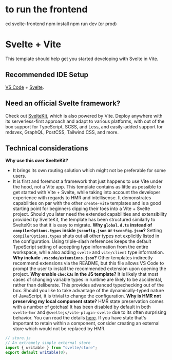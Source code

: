 # to run the frontend
cd svelte-frontend
npm install
npm run dev (or prod)
# Svelte + Vite
This template should help get you started developing with Svelte in Vite.
## Recommended IDE Setup
[VS Code](https://code.visualstudio.com/) + [Svelte](https://marketplace.visualstudio.com/items?itemName=svelte.svelte-vscode).
## Need an official Svelte framework?
Check out [SvelteKit](https://github.com/sveltejs/kit#readme), which is also powered by Vite. Deploy anywhere with its serverless-first approach and adapt to various platforms, with out of the box support for TypeScript, SCSS, and Less, and easily-added support for mdsvex, GraphQL, PostCSS, Tailwind CSS, and more.
## Technical considerations
**Why use this over SvelteKit?**
- It brings its own routing solution which might not be preferable for some users.
- It is first and foremost a framework that just happens to use Vite under the hood, not a Vite app.
This template contains as little as possible to get started with Vite + Svelte, while taking into account the developer experience with regards to HMR and intellisense. It demonstrates capabilities on par with the other `create-vite` templates and is a good starting point for beginners dipping their toes into a Vite + Svelte project.
Should you later need the extended capabilities and extensibility provided by SvelteKit, the template has been structured similarly to SvelteKit so that it is easy to migrate.
**Why `global.d.ts` instead of `compilerOptions.types` inside `jsconfig.json` or `tsconfig.json`?**
Setting `compilerOptions.types` shuts out all other types not explicitly listed in the configuration. Using triple-slash references keeps the default TypeScript setting of accepting type information from the entire workspace, while also adding `svelte` and `vite/client` type information.
**Why include `.vscode/extensions.json`?**
Other templates indirectly recommend extensions via the README, but this file allows VS Code to prompt the user to install the recommended extension upon opening the project.
**Why enable `checkJs` in the JS template?**
It is likely that most cases of changing variable types in runtime are likely to be accidental, rather than deliberate. This provides advanced typechecking out of the box. Should you like to take advantage of the dynamically-typed nature of JavaScript, it is trivial to change the configuration.
**Why is HMR not preserving my local component state?**
HMR state preservation comes with a number of gotchas! It has been disabled by default in both `svelte-hmr` and `@sveltejs/vite-plugin-svelte` due to its often surprising behavior. You can read the details [here](https://github.com/sveltejs/svelte-hmr/tree/master/packages/svelte-hmr#preservation-of-local-state).
If you have state that's important to retain within a component, consider creating an external store which would not be replaced by HMR.
```js
// store.js
// An extremely simple external store
import { writable } from "svelte/store";
export default writable(0);
```